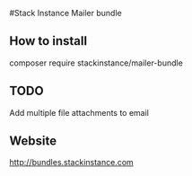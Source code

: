 #Stack Instance Mailer bundle

## How to install
composer require stackinstance/mailer-bundle

## TODO
Add multiple file attachments to email

## Website
http://bundles.stackinstance.com